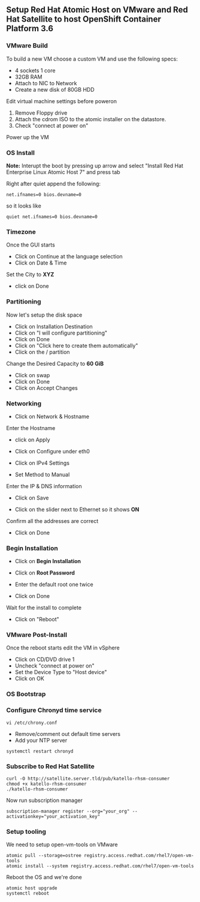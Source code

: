 ## Setup Red Hat Atomic Host on VMware and Red Hat Satellite to host OpenShift Container Platform 3.6

### VMware Build
To build a new VM choose a custom VM and use the following specs:
  * 4 sockets 1 core
  * 32GB RAM
  * Attach to NIC to Network
  * Create a new disk of 80GB HDD


Edit virtual machine settings before poweron

  1. Remove Floppy drive
  2. Attach the cdrom ISO to the atomic installer on the datastore.
  3. Check "connect at power on"

Power up the VM

### OS Install
**Note:** Interupt the boot by pressing up arrow and select "Install Red Hat 
Enterprise Linux Atomic Host 7" and press tab


Right after quiet append the following:

```
net.ifnames=0 bios.devname=0
```

so it looks like

```
quiet net.ifnames=0 bios.devname=0
```

### Timezone
Once the GUI starts

* Click on Continue at the language selection
* Click on Date & Time

Set the City to **XYZ**

* click on Done

### Partitioning
Now let's setup the disk space

* Click on Installation Destination
* Click on "I will configure partitioning"
* Click on Done
* Click on "Click here to create them automatically"
* Click on the / partition

Change the Desired Capacity to **60 GiB**

* Click on swap
* Click on Done
* Click on Accept Changes

### Networking
* Click on Network & Hostname

Enter the Hostname

* click on Apply

* Click on Configure under eth0
* Click on IPv4 Settings
* Set Method to Manual

Enter the IP & DNS information

* Click on Save

* Click on the slider next to Ethernet so it shows **ON**

Confirm all the addresses are correct

* Click on Done

### Begin Installation
* Click on **Begin Installation**

* Click on **Root Password**
* Enter the default root one twice
* Click on Done

Wait for the install to complete 

* Click on "Reboot"

### VMware Post-Install
Once the reboot starts edit the VM in vSphere

* Click on CD/DVD drive 1
* Uncheck "connect at power on"
* Set the Device Type to "Host device"
* Click on OK


### OS Bootstrap

### Configure Chronyd time service

```
vi /etc/chrony.conf
```
* Remove/comment out default time servers
* Add your NTP server

```
systemctl restart chronyd
```

### Subscribe to Red Hat Satellite
```
curl -O http://satellite.server.tld/pub/katello-rhsm-consumer
chmod +x katello-rhsm-consumer
./katello-rhsm-consumer
```

Now run subscription manager

```
subscription-manager register --org="your_org" --activationkey="your_activation_key"
```

### Setup tooling
We need to setup open-vm-tools on VMware
```
atomic pull --storage=ostree registry.access.redhat.com/rhel7/open-vm-tools
atomic install --system registry.access.redhat.com/rhel7/open-vm-tools
```

Reboot the OS and we're done
```
atomic host upgrade
systemctl reboot
```
